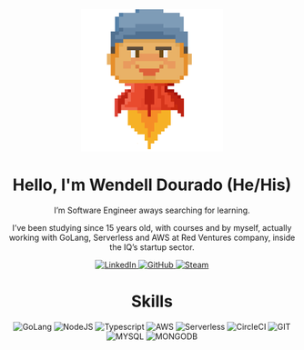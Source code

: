 <div id="header" align="center">
  <img src="/images/me.gif" width="250"/>
</div>
<h1 align="center">Hello, I'm Wendell Dourado (He/His) </h1>


<div align="center">
  <p>I’m Software Engineer aways searching for learning.</p>
  <p>
  I’ve been studying since 15 years old, with courses and by myself, actually working with GoLang, Serverless and AWS at Red Ventures company, inside the IQ’s startup sector.
  </p>
</div>


<div align="center" id="badges">
  <a href="https://www.linkedin.com/in/wendell-nascimento-dourado-0760a3202">
    <img src="https://img.shields.io/badge/LinkedIn-blue?style=for-the-badge&logo=linkedin&logoColor=white" alt="LinkedIn"/>
  </a>
  <a href="https://github.com/wendellnd">
    <img src="https://img.shields.io/badge/GitHub-100000?style=for-the-badge&logo=github&logoColor=white" alt="GitHub"/>
  </a>
  <a href="https://steamcommunity.com/id/WendellND/">
    <img src="https://img.shields.io/badge/Steam-296cd7?style=for-the-badge&logo=steam&logoColor=white" alt="Steam"/>
  </a>
</div>


<h1 align="center">Skills</h1>
<div align="center" id="skills">
  <img src="https://img.shields.io/badge/Golang-blue?style=for-the-badge&logo=go&logoColor=white" alt="GoLang"/>
  <img src="https://img.shields.io/badge/NodeJS-green?style=for-the-badge&logo=node.js&logoColor=white" alt="NodeJS"/>
  <img src="https://img.shields.io/badge/typescript-blue?style=for-the-badge&logo=typescript&logoColor=white" alt="Typescript"/>
  <img src="https://img.shields.io/badge/AMAZON%20AWS-orange?style=for-the-badge&logo=Amazon-AWS&logoColor=white" alt="AWS"/>
  <img src="https://img.shields.io/badge/Serverless-red?style=for-the-badge&logo=serverless&logoColor=white" alt="Serverless"/>
  <img src="https://img.shields.io/badge/CircleCI-gray?style=for-the-badge&logo=circleci&logoColor=white" alt="CircleCI"/>
  <img src="https://img.shields.io/badge/git-red?style=for-the-badge&logo=git&logoColor=white" alt="GIT"/>
  <img src="https://img.shields.io/badge/MySQL-blue?style=for-the-badge&logo=mysql&logoColor=white" alt="MYSQL"/>
  <img src="https://img.shields.io/badge/MongoDB-green?style=for-the-badge&logo=mongodb&logoColor=white" alt="MONGODB"/>
</div>
